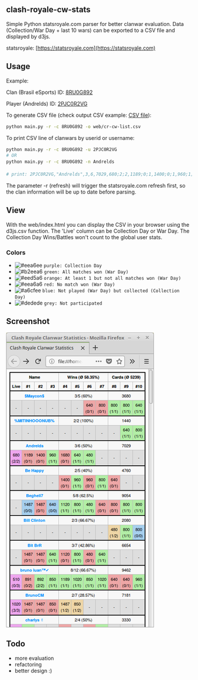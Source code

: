 clash-royale-cw-stats
-------------

Simple Python statsroyale.com parser for better clanwar evaluation. Data (Collection/War Day + last 10 wars) can be exported to a CSV file and displayed by d3js.

statsroyale: [https://statsroyale.com](https://statsroyale.com)

## Usage

Example:

Clan (Brasil eSports) ID: [8RU0G892](https://statsroyale.com/de/clan/8RU0G892)

Player (Andrelds) ID: [2PJC0R2VG](https://statsroyale.com/de/profile/2PJC0R2VG)


To generate CSV file (check output CSV example: [CSV file](https://github.com/Lexycon/clash-royale-cw-stats/blob/master/web/cr-cw-list.csv)):
```bash
python main.py -r -c 8RU0G892 -o web/cr-cw-list.csv
```


To print CSV line of clanwars by userid or username:
```bash
python main.py -r -c 8RU0G892 -u 2PJC0R2VG
# OR
python main.py -r -c 8RU0G892 -n Andrelds

# print: 2PJC0R2VG,"Andrelds",3,6,7029,680;2;2,1189;0;1,1400;0;1,960;1;1,1680;0;1,640;1;1,480;1;1,;;,;;,;;,;;
```
The parameter -r (refresh) will trigger the statsroyale.com refresh first, so the clan information will be up to date before parsing.

## View

With the web/index.html you can display the CSV in your browser using the d3js.csv function.
The 'Live' column can be Collection Day or War Day. The Collection Day Wins/Battles won't count to the global user stats.

### Colors
- ![#eea6ee](https://placehold.it/15/eea6ee/000000?text=+) `purple: Collection Day`
- ![#b2eea6](https://placehold.it/15/b2eea6/000000?text=+) `green: All matches won (War Day)`
- ![#eed5a6](https://placehold.it/15/eed5a6/000000?text=+) `orange: At least 1 but not all matches won (War Day)`
- ![#eea6a6](https://placehold.it/15/eea6a6/000000?text=+) `red: No match won (War Day)`
- ![#a6cfee](https://placehold.it/15/a6cfee/000000?text=+) `blue: Not played (War Day) but collected (Collection Day)`
- ![#dedede](https://placehold.it/15/dedede/000000?text=+) `grey: Not participated`

## Screenshot

![preview.png](https://github.com/Lexycon/clash-royale-cw-stats/blob/master/preview.png)


## Todo

* more evaluation
* refactoring
* better design :)
